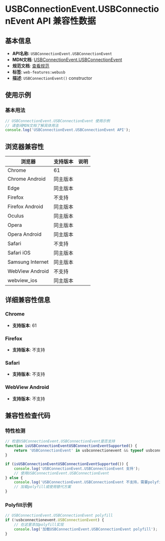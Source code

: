 # USBConnectionEvent.USBConnectionEvent API 兼容性数据

## 基本信息

- **API名称**: `USBConnectionEvent.USBConnectionEvent`
- **MDN文档**: [USBConnectionEvent.USBConnectionEvent](https://developer.mozilla.org/docs/Web/API/USBConnectionEvent/USBConnectionEvent)
- **规范文档**: [查看规范](https://wicg.github.io/webusb/#dom-usbconnectionevent-usbconnectionevent)
- **标签**: `web-features:webusb`
- **描述**: `USBConnectionEvent()` constructor

## 使用示例

### 基本用法

```javascript
// USBConnectionEvent.USBConnectionEvent 使用示例
// 请查阅MDN文档了解具体用法
console.log('USBConnectionEvent.USBConnectionEvent API');
```

## 浏览器兼容性

| 浏览器 | 支持版本 | 说明 |
|--------|----------|------|
| Chrome | 61 |  |
| Chrome Android | 同主版本 |  |
| Edge | 同主版本 |  |
| Firefox | 不支持 |  |
| Firefox Android | 同主版本 |  |
| Oculus | 同主版本 |  |
| Opera | 同主版本 |  |
| Opera Android | 同主版本 |  |
| Safari | 不支持 |  |
| Safari iOS | 同主版本 |  |
| Samsung Internet | 同主版本 |  |
| WebView Android | 不支持 |  |
| webview_ios | 同主版本 |  |

## 详细兼容性信息

### Chrome

- **支持版本**: 61

### Firefox

- **支持版本**: 不支持

### Safari

- **支持版本**: 不支持

### WebView Android

- **支持版本**: 不支持

## 兼容性检查代码

### 特性检测

```javascript
// 检查USBConnectionEvent.USBConnectionEvent是否支持
function isUSBConnectionEventUSBConnectionEventSupported() {
    return 'USBConnectionEvent' in usbconnectionevent && typeof usbconnectionevent.USBConnectionEvent === 'function';
}

if (isUSBConnectionEventUSBConnectionEventSupported()) {
    console.log('USBConnectionEvent.USBConnectionEvent 支持');
    // 使用USBConnectionEvent.USBConnectionEvent
} else {
    console.log('USBConnectionEvent.USBConnectionEvent 不支持，需要polyfill');
    // 加载polyfill或使用替代方案
}
```

### Polyfill示例

```javascript
// USBConnectionEvent.USBConnectionEvent polyfill
if (!usbconnectionevent.USBConnectionEvent) {
    // 在这里添加polyfill实现
    console.log('加载USBConnectionEvent.USBConnectionEvent polyfill');
}
```


